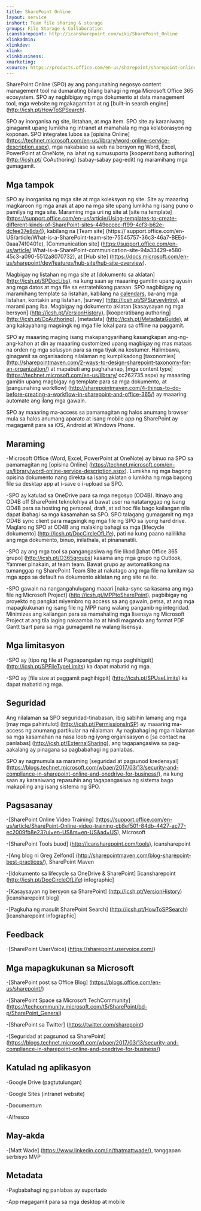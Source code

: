 ```yaml
---
title: SharePoint Online
layout: service
inshort: Team file sharing & storage
groups: File Storage & Collaboration
icansharepoint: http://icansharepoint.com/wiki/SharePoint_Online
xlinkadmin: 
xlinkdev: 
xlink: 
xlinkbusiness: 
xmarketing: 
xsource: https://products.office.com/en-us/sharepoint/sharepoint-online-collaboration-software
---
```


SharePoint Online (SPO) ay ang pangunahing negosyo content management tool na dumarating bilang bahagi ng mga Microsoft Office 365 ecosystem. SPO ay nagbibigay ng mga dokumento at data management tool, mga website ng mgakagamitan at ng [built-in search engine] (http://icsh.pt/HowToSPSearch).

SPO ay inorganisa ng site, listahan, at mga item. SPO site ay karaniwang ginagamit upang lumikha ng intranet at mamahala ng mga kolaborasyon ng koponan. SPO integrates lubos sa [opisina Online] (https://technet.microsoft.com/en-us/library/word-online-service-description.aspx), mga nakabase sa web na bersyon ng Word, Excel, PowerPoint at OneNote, na lahat ng sumusuporta [kooperatibang authoring] (http://icsh.pt/ CoAuthoring) (sabay-sabay pag-edit) ng maramihang mga gumagamit.

Mga tampok
---------

SPO ay inorganisa ng mga site at mga koleksyon ng site. Site ay maaaring magkaroon ng mga anak at apo na mga site upang lumikha ng isang puno o pamilya ng mga site. Maraming mga uri ng site at [site na template] (https://support.office.com/en-us/article/Using-templates-to-create-different-kinds-of-SharePoint-sites-449eccec-ff99-4cf3-b62e-dcfee37e8da4), kabilang na [Team site] (https:// support.office.com/en-US/article/What-is-a-SharePoint-team-site-75545757-36c3-46a7-BEEd-0aaa74f0401e), [Communication site] (https://support.office.com/en-us/article/ What-is-a-SharePoint-communication-site-94a33429-e580-45c3-a090-5512a8070732), at [Hub site] (https://docs.microsoft.com/en-us/sharepoint/dev/features/hub-site/hub-site-overview).

Magbigay ng listahan ng mga site at [dokumento sa aklatan] (http://icsh.pt/SPDocLibs), na kung saan ay maaaring gamitin upang ayusin ang mga datos at mga file sa estratehikong paraan. SPO nagbibigay ng maramihang template sa listahan, kabilang na [calendars](https//icsh.pt/SPCalendars), ba-ang mga listahan, kontakin ang listahan, [survey] (http://icsh.pt/SPSurveyIntro), at marami pang iba. Magbigay ng dokumento aklatan [kasaysayan ng mga bersyon] (http://icsh.pt/VersionHistory), [kooperatibang authoring] (http://icsh.pt/CoAuthoring), [metadata] (http://icsh.pt/MetadataGuide), at ang kakayahang magsingk ng mga file lokal para sa offline na paggamit.

SPO ay maaaring maging isang makapangyarihang kasangkapan ang-ng-ang-kahon at din ay maaaring customized upang magbigay ng mas mataas na orden ng mga solusyon para sa mga tiyak na kostumer. Halimbawa, ginagamit sa organisadong nilalaman ng kumplikadong [taxonomies] (http://sharepointmaven.com/2-ways-to-design-sharepoint-taxonomy-for-an-organization/) at mapabuti ang paghahanap, [mga content type] (https://technet.microsoft.com/en-us/library/ cc262735.aspx) ay maaaring gamitin upang magbigay ng template para sa mga dokumento, at [pangunahing workflow] (http://sharepointmaven.com/4-things-to-do-before-creating-a-workflow-in-sharepoint-and-office-365/) ay maaaring automate ang ilang mga gawain.

SPO ay maaaring ma-access sa pamamagitan ng halos anumang browser mula sa halos anumang aparato at isang mobile app ng SharePoint ay magagamit para sa iOS, Android at Windows Phone.

Maraming
---------

-Microsoft Office (Word, Excel, PowerPoint at OneNote) ay binuo na SPO sa pamamagitan ng [opisina Online] (https://technet.microsoft.com/en-us/library/word-online-service-description.aspx). Lumikha ng mga bagong opisina dokumento nang direkta sa isang aklatan o lumikha ng mga bagong file sa desktap app at i-save o i-upload sa SPO.

-SPO ay katulad sa OneDrive para sa mga negosyo (OD4B). Itinayo ang OD4B off SharePoint teknolohiya at bawat user na natatanggap ng isang OD4B para sa hosting ng personal, draft, at ad hoc file bago kailangan nila dapat ibahagi sa mga kasamahan sa SPO. SPO talagang gumagamit ng mga OD4B sync client para magsingk ng mga file ng SPO sa iyong hard drive. Maglaro ng SPO at OD4B ang malaking bahagi sa mga [lifecycle dokumento] (http://icsh.pt/DocCircleOfLife), pati na kung paano nalilikha ang mga dokumento, binuo, inilathala, at pinananatili.

-SPO ay ang mga tool sa pangangasiwa ng file likod [lahat Office 365 grupo] (http://icsh.pt/O365groups) kasama ang mga grupo ng Outlook, Yammer pinakain, at team team. Bawat grupo ay awtomatikong na tumanggap ng SharePoint Team Site at nakatago ang mga file na lumitaw sa mga apps sa default na dokumento aklatan ng ang site na ito.

-SPO gawain na nangangahulugang maaari [naka-sync sa kasama ang mga file ng Microsoft Project] (http://icsh.pt/MPPtoSharePoint), pagbibigay ng proyekto ng pangkat miyembro ng access sa ang gawain, petsa, at ang mga mapagkukunan ng isang file ng MPP nang walang panganib ng integridad. Minimizes ang kailangan para sa mamahaling mga lisensya ng Microsoft Project at ang tila laging nakaamba ito at hindi maganda ang format PDF Gantt tsart para sa mga gumagamit na walang lisensya.

Mga limitasyon
---------

-SPO ay [tipo ng file at Pagpapangalan ng mga paghihigpit] (http://icsh.pt/SPFileTypeLimits) ka dapat mabatid ng mga.

-SPO ay [file size at paggamit paghihigpit] (http://icsh.pt/SPUseLimits) ka dapat mabatid ng mga.

Seguridad
---------

Ang nilalaman sa SPO seguridad-tinabasan, ibig sabihin lamang ang mga [may mga pahintulot] (http://icsh.pt/PermissionsInSP) ay maaaring ma-access ng anumang partikular na nilalaman. Ay nagbahagi ng mga nilalaman sa mga kasamahan na nasa loob ng iyong organisasyon o [sa contact na panlabas] (http://icsh.pt/ExternalSharing), ang tagapangasiwa sa pag-aakalang ay pinagana sa pagbabahagi ng panlabas.

SPO ay nagmumula sa maraming [seguridad at pagsunod kredensyal] (https://blogs.technet.microsoft.com/wbaer/2017/03/13/security-and-compliance-in-sharepoint-online-and-onedrive-for-business/), na kung saan ay karaniwang repasuhin ang tagapangasiwa ng sistema bago makapiling ang isang sistema ng SPO.

Pagsasanay
---------

-[SharePoint Online Video Training] (https://support.office.com/en-us/article/SharePoint-Online-video-training-cb8ef501-84db-4427-ac77-ec2009fb8e23?ui=en-US&rs=en-US&ad=US), Microsoft

-[SharePoint Tools buod] (http://icansharepoint.com/tools), icansharepoint

-[Ang blog ni Greg Zelfond] (http://sharepointmaven.com/blog-sharepoint-best-practices/), SharePoint Maven

-[Idokumento sa lifecycle sa OneDrive & SharePoint] \[icansharepoint (http://icsh.pt/DocCircleOfLife)
    infographic\]

-[Kasaysayan ng bersyon sa SharePoint] (http://icsh.pt/VersionHistory)
    \[icansharepoint blog\]

-[Pagkuha ng masulit SharePoint
    Search] (http://icsh.pt/HowToSPSearch) \[icansharepoint infographic\]

Feedback
---------

-[SharePoint UserVoice] (https://sharepoint.uservoice.com/)

Mga mapagkukunan sa Microsoft
---------

-[SharePoint post sa Office Blog] (https://blogs.office.com/en-us/sharepoint/)

-[SharePoint Space sa Microsoft TechCommunity] (https://techcommunity.microsoft.com/t5/SharePoint/bd-p/SharePoint_General)

-[SharePoint sa Twitter] (https://twitter.com/sharepoint)

-[Seguridad at pagsunod sa SharePoint] (https://blogs.technet.microsoft.com/wbaer/2017/03/13/security-and-compliance-in-sharepoint-online-and-onedrive-for-business/)


Katulad ng aplikasyon
--------------------

-Google Drive (pagtutulungan)

-Google Sites (intranet website)

-Documentum

-Alfresco

May-akda
---------

-[Matt Wade] (https://www.linkedin.com/in/thatmattwade/), tanggapan serbisyo MVP

Metadata
--------

-Pagbabahagi ng panlabas ay suportado

-App magagamit para sa mga desktop at mobile


